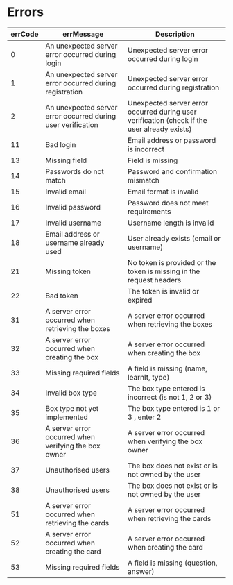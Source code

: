 # Errors

| errCode | errMessage                            | Description                           |
| ------- | ------------------------------------- | -------------------------------------- |
| 0       | An unexpected server error occurred during login | Unexpected server error occurred during login |
| 1       | An unexpected server error occurred during registration | Unexpected server error occurred during registration |
| 2       | An unexpected server error occurred during user verification | Unexpected server error occurred during user verification (check if the user already exists) |
| 11      | Bad login                             | Email address or password is incorrect |
| 13      | Missing field                         | Field is missing                       |
| 14      | Passwords do not match                | Password and confirmation mismatch     |
| 15      | Invalid email                         | Email format is invalid                |
| 16      | Invalid password                      | Password does not meet requirements    |
| 17      | Invalid username                      | Username length is invalid             |
| 18      | Email address or username already used | User already exists (email or username)                                |
| 21      | Missing token                          | No token is provided or the token is missing in the request headers    |
| 22      | Bad token                              | The token is invalid or expired                                        |
| 31      | A server error occurred when retrieving the boxes        | A server error occurred when retrieving the boxes    |
| 32      | A server error occurred when creating the box            | A server error occurred when creating the box        |
| 33      | Missing required fields                                  | A field is missing (name, learnIt, type)             |
| 34      | Invalid box type                                         | The box type entered is incorrect (is not 1, 2 or 3) |
| 35      | Box type not yet implemented                             | The box type entered is 1 or 3 , enter 2             |
| 36      | A server error occurred when verifying the box owner     | A server error occurred when verifying the box owner |
| 37      | Unauthorised users                                       | The box does not exist or is not owned by the user   |
| 38      | Unauthorised users                                       | The box does not exist or is not owned by the user   |
| 51      | A server error occurred when retrieving the cards        | A server error occurred when retrieving the cards    |
| 52      | A server error occurred when creating the card           | A server error occurred when creating the card       |
| 53      | Missing required fields                                  | A field is missing (question, answer)             |